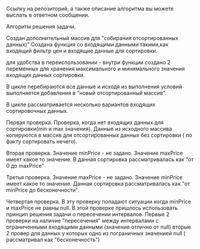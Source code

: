 Сcылку на репозиторий, а также описание алгоритма вы можете выслать в ответном сообщении.

 Алгоритм решения задачи.

Создан дополнительный массив для "собирания отсортированных данных)"
Создана функция со входящими данными такими,как входящий фильтр цен и входящие данные для сортировки.

для удобства в переиспользовании - внутри функции создано 2 переменных для хранения максимального и минимального значения входящих данных сортировки.

В цикле перебираются все данные и исходя из  выполнения условий выполняется добавления в "новый отсортированный массив".


В цикле рассматривается несколько вариантов входящих сортировочных данных.

Первая проверка.
Проверка, когда нет входящих данных для сортировки(min  и max значения). Данные из исходного массива  копируются в  массив для отсортированных данных без сортировки ( по факту сортировать нечего).

Вторая проверка.
Значение minPrice - не задано. Значение maxPrice  имеет какое то значение.
В данная сортировка рассматривалась как  "от 0 до maxPrice"

Третья проверка.
Значение maxPrice - не задано. Значение minPrice  имеет какое то значение.
Данная сортировка рассматривалась как "от minPrice  до бесконечности".

Четвертая проверка.
В эту проверку попадают ситуации когда  minPrice и maxPrice  не равны  null.
В этой проверке пришлось использовать принцип решения задачи  о пересечении интервалов.
 Первые 2 проверки на наличие "пересечения" между интервалами с ограниченными входящими данными (значение отлично от  null)
 вторые 2 провер  для данных у которых одно из пограничных значенией  null ( рассматривал как "бесконечность")
